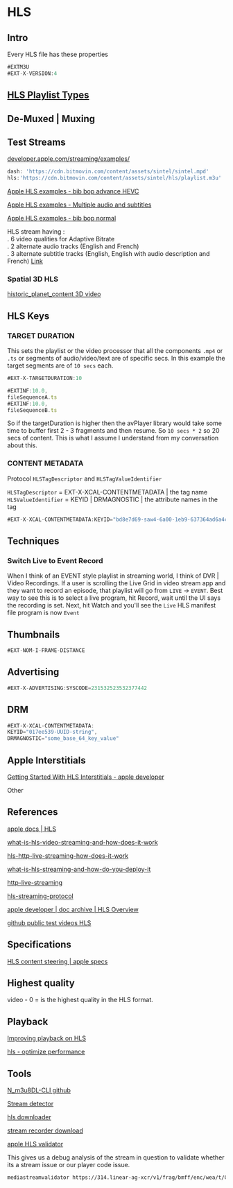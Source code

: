 
# HLS

## Intro

Every HLS file has these properties

```ts
#EXTM3U
#EXT-X-VERSION:4
```

## [HLS Playlist Types](HLS_types.md)

## De-Muxed | Muxing

## Test Streams

[developer.apple.com/streaming/examples/](https://developer.apple.com/streaming/examples/)

```js
dash: 'https://cdn.bitmovin.com/content/assets/sintel/sintel.mpd'
hls:'https://cdn.bitmovin.com/content/assets/sintel/hls/playlist.m3u'
```

[Apple HLS examples - bib bop advance HEVC](https://devstreaming-cdn.apple.com/videos/streaming/examples/bipbop_adv_example_hevc/master.m3u8)

[Apple HLS examples - Multiple audio and subtitles](https://devstreaming-cdn.apple.com/videos/streaming/examples/adv_dv_atmos/main.m3u8)

[Apple HLS examples - bib bop normal](https://devstreaming-cdn.apple.com/videos/streaming/examples/img_bipbop_adv_example_fmp4/master.m3u8)

HLS stream having :  
. 6 video qualities for Adaptive Bitrate  
. 2 alternate audio tracks (English and French)  
. 3 alternate subtitle tracks (English, English with audio description and French)
[Link](https://sample.vodobox.com/planete_interdite/planete_interdite_alternate.m3u8)

### Spatial 3D HLS

[historic_planet_content 3D video](https://devstreaming-cdn.apple.com/videos/streaming/examples/historic_planet_content_2023-10-26-3d-video/DoVi_P20_34000_t2160p/prog_index.m3u8)

## HLS Keys

### TARGET DURATION

This sets the playlist or the video processor that all the components `.mp4` or `.ts` or segments of audio/video/text are of specific secs. In this example the target segments are of `10 secs` each.

```ts
#EXT-X-TARGETDURATION:10

#EXTINF:10.0,
fileSequenceA.ts
#EXTINF:10.0,
fileSequenceB.ts
```

So if the targetDuration is higher then the avPlayer library would take some time to buffer first 2 - 3 fragments and then resume. 
So `10 secs * 2` so 20 secs of content. This is what I assume I understand from my conversation about this.


### CONTENT METADATA


Protocol `HLSTagDescriptor` and `HLSTagValueIdentifier`

`HLSTagDescriptor` = EXT-X-XCAL-CONTENTMETADATA  |  the tag name
`HLSValueIdentifier` = KEYID | DRMAGNOSTIC | the attribute names in the tag

```ts
#EXT-X-XCAL-CONTENTMETADATA:KEYID="bd8e7d69-saw4-6a00-1eb9-637364ad6a4c",DRMAGNOSTIC="ZXlKNE5YUWpVekksa3r3XXzNFTnZrSFE="
```

## Techniques

### Switch Live to Event Record

When I think of an EVENT style playlist in streaming world, I think of DVR | Video Recordings. If a user is scrolling the Live Grid in video stream app and they want to record an episode, that playlist will go from `LIVE` -> `EVENT`. Best way to see this is to select a live program, hit Record, wait until the UI says the recording is set. Next, hit Watch and you'll see the `Live` HLS manifest file  program is now `Event`

## Thumbnails

```ts
#EXT-NOM-I-FRAME-DISTANCE
```

## Advertising

```ts
#EXT-X-ADVERTISING:SYSCODE=231532523532377442
```

## DRM

```ts
#EXT-X-XCAL-CONTENTMETADATA:
KEYID="017ee539-UUID-string",
DRMAGNOSTIC="some_base_64_key_value"
```

## Apple Interstitials

[Getting Started With HLS Interstitials - apple developer](https://developer.apple.com/streaming/GettingStartedWithHLSInterstitials.pdf)

Other

## References

[apple docs | HLS](https://developer.apple.com/documentation/http-live-streaming)

[what-is-hls-video-streaming-and-how-does-it-work](https://api.video/blog/video-trends/what-is-hls-video-streaming-and-how-does-it-work/)

[hls-http-live-streaming-how-does-it-work](https://ottverse.com/hls-http-live-streaming-how-does-it-work/)

[what-is-hls-streaming-and-how-do-you-deploy-it](https://www.cardinalpeak.com/blog/what-is-hls-streaming-and-how-do-you-deploy-it)

[http-live-streaming](https://www.dacast.com/blog/http-live-streaming/)

[hls-streaming-protocol](https://www.dacast.com/blog/hls-streaming-protocol/)

[apple developer | doc archive | HLS Overview](https://developer.apple.com/library/archive/documentation/NetworkingInternet/Conceptual/StreamingMediaGuide/UsingHTTPLiveStreaming/UsingHTTPLiveStreaming.html)

[github  public test videos HLS](https://gist.github.com/jsturgis/3b19447b304616f18657)


## Specifications

[HLS content steering | apple specs](https://developer.apple.com/streaming/HLSContentSteeringSpecification.pdf)




## Highest quality

video - 0 = is the highest quality in the HLS format.


## Playback

[Improving playback on HLS](https://www.brightcove.com/de/resources/blog/improving-hls-playback/)


[hls - optimize performance](https://www.theoplayer.com/blog/optimizing-ll-hls-4-key-factors-affecting-its-performance)


## Tools 


[N_m3u8DL-CLI github](https://github.com/nilaoda/N_m3u8DL-CLI)

[Stream detector](https://github.com/54ac/stream-detector)

[hls downloader](https://github.com/puemos/hls-downloader)

[stream recorder download](https://chromewebstore.google.com/detail/stream-recorder-download/iogidnfllpdhagebkblkgbfijkbkjdmm?pli=1)

[apple HLS validator](https://developer.apple.com/documentation/http-live-streaming/using-apple-s-http-live-streaming-hls-tools)

This gives us a debug analysis of the stream in question to validate whether its a stream issue or our player code issue.
```sh
mediastreamvalidator https://314.linear-ag-xcr/v1/frag/bmff/enc/wea/t/OsaK_UD_T_7381_0_7683.m3u8`
```